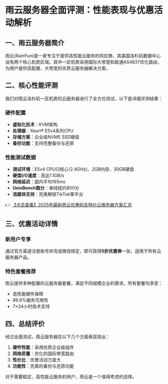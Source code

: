# 雨云服务器全面评测：性能表现与优惠活动解析

## 一、雨云服务器简介

雨云(RainYun)是一家专注于提供高性能云服务的供应商，其美国洛杉矶数据中心设有两个核心机房区域。其中一区机房采用国际大带宽和联通AS4837优化路由，为用户提供高配置、大带宽的优质云服务器解决方案。

## 二、核心性能评测

我们对雨云洛杉矶一区机房的云服务器进行了全方位测试，以下是详细评测结果：

### 硬件配置
- **虚拟化技术**：KVM架构
- **处理器**：Xeon® E5v4系列CPU
- **存储方案**：企业级NVME SSD硬盘
- **备份功能**：支持完整备份与还原

### 性能测试数据
- **测试环境**：E5v4 CPU(2核心/2.4GHz)、2GB内存、30GB硬盘
- **硬盘I/O速度**：高达1.1GB/s
- **网络延迟**：国内平均165ms
- **UnixBench跑分**：单线程约800分
- **流媒体支持**：完美解锁TikTok等平台

👉 [【点击查看】2025年最新雨云优惠码及特价云服务器方案汇总](https://bit.ly/RainYun)

## 三、优惠活动详情

### 新用户专享
通过官方渠道注册账号并完成微信绑定，即可获得**5折优惠券**一张，适用于所有云服务器产品。

### 特色套餐推荐
雨云提供多种配置的云服务器套餐，满足不同规模企业的需求。所有套餐均享受：
- 高性能硬件保障
- 99.9%服务可用性
- 7×24小时技术支持

## 四、总结评价

经过全面测试，雨云服务器在以下几个方面表现突出：
1. **硬件性能**：采用优质企业级组件
2. **网络质量**：优化的国际带宽路由
3. **性价比**：优惠活动力度大
4. **功能性**：完善的备份与还原功能

对于需要稳定、高性能云服务的用户，雨云是一个值得考虑的选择。